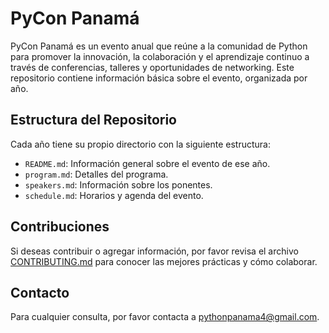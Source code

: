 # PyCon Panamá

PyCon Panamá es un evento anual que reúne a la comunidad de Python para promover la innovación, la colaboración y el aprendizaje continuo a través de conferencias, talleres y oportunidades de networking. Este repositorio contiene información básica sobre el evento, organizada por año.

## Estructura del Repositorio

Cada año tiene su propio directorio con la siguiente estructura:

- `README.md`: Información general sobre el evento de ese año.
- `program.md`: Detalles del programa.
- `speakers.md`: Información sobre los ponentes.
- `schedule.md`: Horarios y agenda del evento.

## Contribuciones

Si deseas contribuir o agregar información, por favor revisa el archivo [CONTRIBUTING.md](https://github.com/pythonpanama/pycon_panama/blob/main/Contributing.md) para conocer las mejores prácticas y cómo colaborar.

## Contacto

Para cualquier consulta, por favor contacta a [pythonpanama4@gmail.com](mailto:pythonpanama4@gmail.com).
